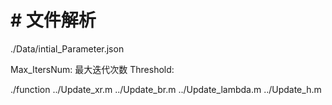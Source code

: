 # # 文件解析

./Data/intial_Parameter.json

Max_ItersNum: 最大迭代次数
Threshold: 

./function
../Update_xr.m 
../Update_br.m
../Update_lambda.m
../Update_h.m

